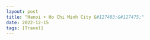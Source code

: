 ```yaml
---
layout: post
title: "Hanoi + Ho Chi Minh City &#127483;&#127475;"
date: 2022-12-15
tags: [Travel]
---
```

